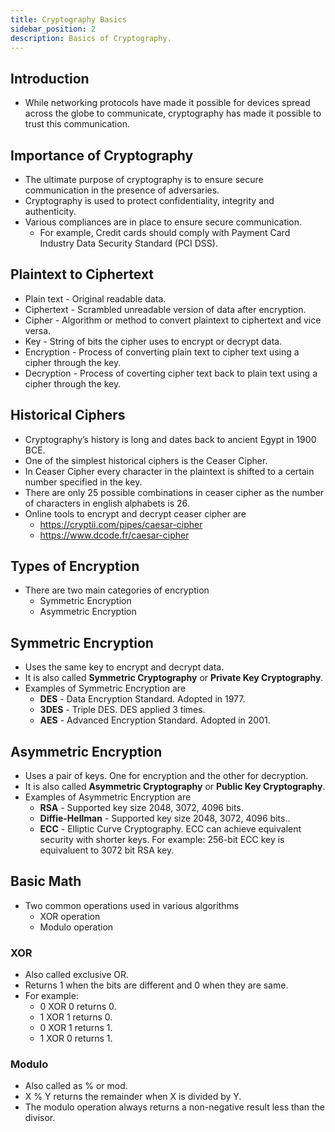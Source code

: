 ```yaml
---
title: Cryptography Basics
sidebar_position: 2
description: Basics of Cryptography.
---
```


## Introduction
- While networking protocols have made it possible for devices spread across the globe to communicate, cryptography has made it possible to trust this communication.

## Importance of Cryptography
- The ultimate purpose of cryptography is to ensure secure communication in the presence of adversaries.
- Cryptography is used to protect confidentiality, integrity and authenticity.
- Various compliances are in place to ensure secure communication.
  - For example, Credit cards should comply with Payment Card Industry Data Security Standard (PCI DSS).

## Plaintext to Ciphertext
- Plain text - Original readable data.
- Ciphertext - Scrambled unreadable version of data after encryption.
- Cipher - Algorithm or method to convert plaintext to ciphertext and vice versa.
- Key - String of bits the cipher uses to encrypt or decrypt data.
- Encryption - Process of converting plain text to cipher text using a cipher through the key.
- Decryption - Process of coverting cipher text back to plain text using a cipher through the key.

## Historical Ciphers
- Cryptography’s history is long and dates back to ancient Egypt in 1900 BCE.
- One of the simplest historical ciphers is the Ceaser Cipher.
- In Ceaser Cipher every character in the plaintext is shifted to a certain number specified in the key.
- There are only 25 possible combinations in ceaser cipher as the number of characters in english alphabets is 26.
- Online tools to encrypt and decrypt ceaser cipher are
  - https://cryptii.com/pipes/caesar-cipher 
  - https://www.dcode.fr/caesar-cipher

## Types of Encryption
- There are two main categories of encryption
  - Symmetric Encryption
  - Asymmetric Encryption
  
## Symmetric Encryption
- Uses the same key to encrypt and decrypt data.
- It is also called **Symmetric Cryptography** or **Private Key Cryptography**.
- Examples of Symmetric Encryption are
  - **DES** -  Data Encryption Standard. Adopted in 1977.
  - **3DES** - Triple DES. DES applied 3 times.
  - **AES** - Advanced Encryption Standard. Adopted in 2001.

## Asymmetric Encryption
- Uses a pair of keys. One for encryption and the other for decryption.
- It is also called **Asymmetric Cryptography** or **Public Key Cryptography**.
- Examples of Asymmetric Encryption are
  - **RSA** - Supported key size 2048, 3072, 4096 bits.
  - **Diffie-Hellman** - Supported key size 2048, 3072, 4096 bits..
  - **ECC** - Elliptic Curve Cryptography. ECC can achieve equivalent security with shorter keys. For example: 256-bit ECC key is equivaluent to 3072 bit RSA key.

## Basic Math
- Two common operations used in various algorithms
  - XOR operation
  - Modulo operation

### XOR
- Also called exclusive OR.
- Returns 1 when the bits are different and 0 when they are same.
- For example: 
  - 0 XOR 0 returns 0. 
  - 1 XOR 1 returns 0. 
  - 0 XOR 1 returns 1. 
  - 1 XOR 0 returns 1.

### Modulo
- Also called as % or mod.
- X % Y returns the remainder when X is divided by Y.
- The modulo operation always returns a non-negative result less than the divisor.